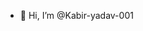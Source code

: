 - 👋 Hi, I’m @Kabir-yadav-001

<!---
Kabir-yadav-001/Kabir-yadav-001 is a ✨ special ✨ repository because its `README.md` (this file) appears on your GitHub profile.
You can click the Preview link to take a look at your changes.
--->
